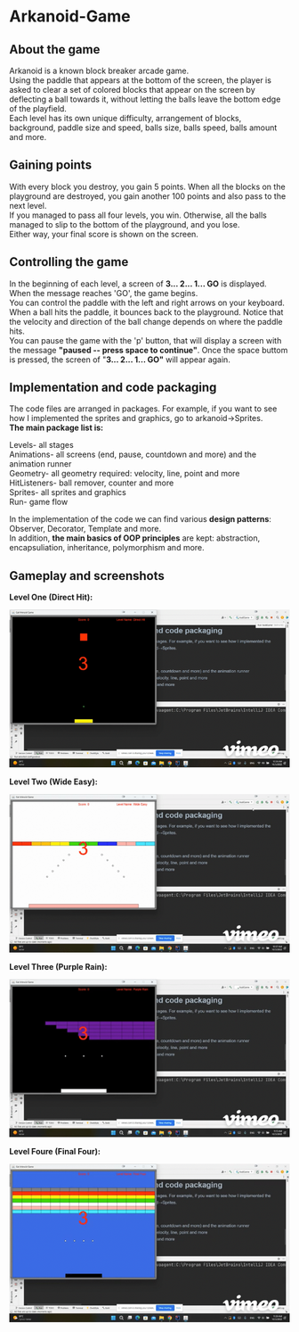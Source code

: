 # Arkanoid-Game  

## **About the game**  
Arkanoid is a known block breaker arcade game.  
Using the paddle that appears at the bottom of the screen, the player is asked to clear a set of colored blocks that appear on the screen by deflecting a ball towards it, without letting the balls leave the bottom edge of the playfield.  
Each level has its own unique difficulty, arrangement of blocks, background, paddle size and speed, balls size, balls speed, balls amount and more.  

## **Gaining points**  
With every block you destroy, you gain 5 points. When all the blocks on the playground are destroyed, you gain another 100 points and also pass to the next level.  
If you managed to pass all four levels, you win. Otherwise, all the balls managed to slip to the bottom of the playground, and you lose.  
Either way, your final score is shown on the screen.

## **Controlling the game**  
In the beginning of each level, a screen of **3... 2... 1... GO** is displayed.  
When the message reaches 'GO', the game begins.  
You can control the paddle with the left and right arrows on your keyboard.  
When a ball hits the paddle, it bounces back to the playground. Notice that the velocity and direction of the ball change depends on where the paddle hits.  
You can pause the game with the 'p' button, that will display a screen with the message **"paused -- press space to continue"**. Once the space buttom is pressed, the screen of "**3... 2... 1... GO"** will appear again.  

## **Implementation and code packaging**  
The code files are arranged in packages. For example, if you want to see how I implemented the sprites and graphics, go to arkanoid→Sprites.  
**The main package list is:**    

Levels- all stages  
Animations- all screens (end, pause, countdown and more) and the animation runner  
Geometry- all geometry required: velocity, line, point and more  
HitListeners- ball remover, counter and more  
Sprites- all sprites and graphics  
Run- game flow  

In the implementation of the code we can find various **design patterns**: Observer, Decorator, Template and more.  
In addition, **the main basics of OOP principles** are kept: abstraction, encapsuliation, inheritance, polymorphism and more.  

## **Gameplay and screenshots**  
**Level One (Direct Hit):**   
 
![](https://github.com/SlowlyFire/Arkanoid-Game/blob/main/New%20Recording%20-%2010_3_2022%2C%2010_28_02%20AM-high.gif)   

**Level Two (Wide Easy):**     

![](https://github.com/SlowlyFire/Arkanoid-Game/blob/main/New%20Recording%20-%2010_3_2022%2C%2010_56_30%20AM-high.gif)  

**Level Three (Purple Rain):**    

![](https://github.com/SlowlyFire/Arkanoid-Game/blob/main/New%20Recording%20-%2010_3_2022%2C%2011_14_43%20AM-high.gif)  

**Level Foure (Final Four):**    

![](https://github.com/SlowlyFire/Arkanoid-Game/blob/main/New%20Recording%20-%2010_3_2022%2C%2011_28_06%20AM-high.gif)  
